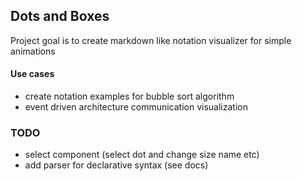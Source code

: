 ## Dots and Boxes

Project goal is to create markdown like notation visualizer for simple animations

#### Use cases
- create notation examples for bubble sort algorithm
- event driven architecture communication visualization

### TODO

- select component (select dot and change size name etc) 
- add parser for declarative syntax (see docs)